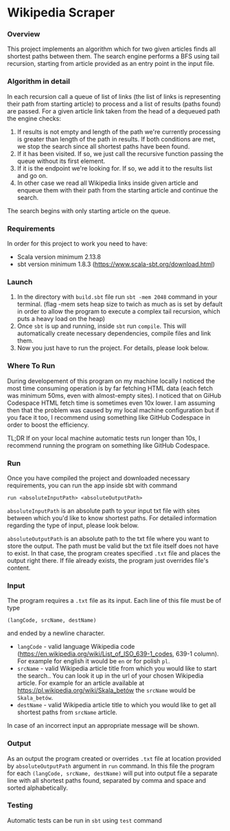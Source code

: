# Wikipedia Scraper

### Overview

This project implements an algorithm which for two given articles finds all shortest paths between them.
The search engine performs a BFS using tail recursion, starting from article provided as an entry point
in the input file.

### Algorithm in detail

In each recursion call a queue of list of links (the list of links is representing their path from starting article) to process
and a list of results (paths found) are passed. For a given article link taken from the head of a dequeued path the engine checks:

1. If results is not empty and length of the path we're currently processing is greater than length of the path in results.
   If both conditions are met, we stop the search since all shortest paths have been found.
2. If it has been visited. If so, we just call the recursive function passing the queue without its first element.
3. If it is the endpoint we're looking for. If so, we add it to the results list and go on.
4. In other case we read all Wikipedia links inside given article and enqueue them with their path from the starting article
   and continue the search.

The search begins with only starting article on the queue.

### Requirements

In order for this project to work you need to have:

* Scala version minimum 2.13.8
* sbt version minimum 1.8.3 (https://www.scala-sbt.org/download.html)

### Launch

1. In the directory with ``build.sbt`` file run ``sbt -mem 2048`` command in your terminal. (flag -mem sets heap size to twich as much as is set by default in order to allow the program to execute  a complex tail recursion, which puts a heavy load on the heap)
2. Once ``sbt`` is up and running, inside ``sbt`` run ``compile``. This will automatically create necessary dependencies, compile files and link them.
3. Now you just have to run the project. For details, please look below.

### Where To Run

During developement of this program on my machine locally I noticed the most time consuming operation is by far fetching HTML data (each fetch was minimum 50ms, even with almost-empty sites). I noticed that on GiHub Codespace HTML fetch time is sometimes even 10x lower. I am assuming then that the problem was caused by my local machine configuration but if you face it too, I recommend using something like GitHub Codespace in order to boost the efficiency.

TL;DR If on your local machine automatic tests run longer than 10s, I recommend running the program on something like GitHub Codespace.

### Run

Once you have compiled the project and downloaded necessary requirements, you can run
the app inside sbt with command

```
run <absoluteInputPath> <absoluteOutputPath>
```

``absoluteInputPath`` is an absolute path to your input txt file
with sites between which you'd like to know shortest paths. For detailed information
regarding the type of input, please look below.

``absoluteOutputPath`` is an absolute path to the txt file where you want to store
the output. The path must be valid but the txt file itself does not have to exist.
In that case, the program creates specified ``.txt`` file and places the output
right there. If file already exists, the program just overrides file's content.

### Input

The program requires a ``.txt`` file as its input. Each line of this file must be of type

```
(langCode, srcName, destName)
```

and ended by a newline character.

- ``langCode`` - valid language Wikipedia code (https://en.wikipedia.org/wiki/List_of_ISO_639-1_codes, 639-1 column).
  For example for english it would be ``en`` or for polish ``pl``.
- ``srcName`` - valid Wikipedia article title from which you would like to start the search.. You can look it up in the url of your chosen
  Wikipedia article. For example for an article available at https://pl.wikipedia.org/wiki/Skala_betów the ``srcName``
  would be ``Skala_betów``.
- ``destName`` - valid Wikipedia article title to which you would like to get all shortest paths from ``srcName`` article.

In case of an incorrect input an appropriate message will be shown.

### Output

As an output the program created or overrides ``.txt`` file at location provided by
``absoluteOutputPath`` argument in ``run`` command. In this file the program for each
```(langCode, srcName, destName)``` will put into output file a separate line with all
shortest paths found, separated by comma and space and sorted alphabetically.

### Testing

Automatic tests can be run in ``sbt`` using ``test`` command
